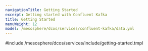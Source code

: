 ```yaml
---
navigationTitle: Getting Started 
excerpt: Getting started with Confluent Kafka
title: Getting Started
menuWeight: 12
model: /mesosphere/dcos/services/confluent-kafka/data.yml
---
```


#include /mesosphere/dcos/services/include/getting-started.tmpl
